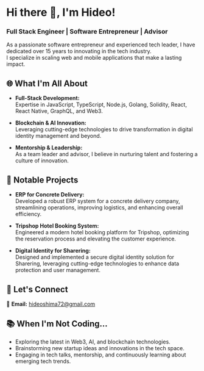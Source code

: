 # Hi there 👋, I'm Hideo!  
### Full Stack Engineer | Software Entrepreneur | Advisor  

As a passionate software entrepreneur and experienced tech leader, I have dedicated over 15 years to innovating in the tech industry.  
I specialize in scaling web and mobile applications that make a lasting impact.  

## 🌐 What I'm All About  

- **Full-Stack Development:**  
  Expertise in JavaScript, TypeScript, Node.js, Golang, Solidity, React, React Native, GraphQL, and Web3.  

- **Blockchain & AI Innovation:**  
  Leveraging cutting-edge technologies to drive transformation in digital identity management and beyond.  

- **Mentorship & Leadership:**  
  As a team leader and advisor, I believe in nurturing talent and fostering a culture of innovation.  

## 🚀 Notable Projects  

- **ERP for Concrete Delivery:**  
  Developed a robust ERP system for a concrete delivery company, streamlining operations, improving logistics, and enhancing overall efficiency.  

- **Tripshop Hotel Booking System:**  
  Engineered a modern hotel booking platform for Tripshop, optimizing the reservation process and elevating the customer experience.  

- **Digital Identity for Sharering:**  
  Designed and implemented a secure digital identity solution for Sharering, leveraging cutting-edge technologies to enhance data protection and user management.  

## 🤝 Let's Connect  

📧 **Email:** [hideoshima72@gmail.com](mailto:hideoshima72@gmail.com)  

## 📚 When I'm Not Coding...  

- Exploring the latest in Web3, AI, and blockchain technologies.  
- Brainstorming new startup ideas and innovations in the tech space.  
- Engaging in tech talks, mentorship, and continuously learning about emerging tech trends.  
